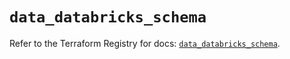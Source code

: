 # `data_databricks_schema`

Refer to the Terraform Registry for docs: [`data_databricks_schema`](https://registry.terraform.io/providers/databricks/databricks/1.77.0/docs/data-sources/schema).
